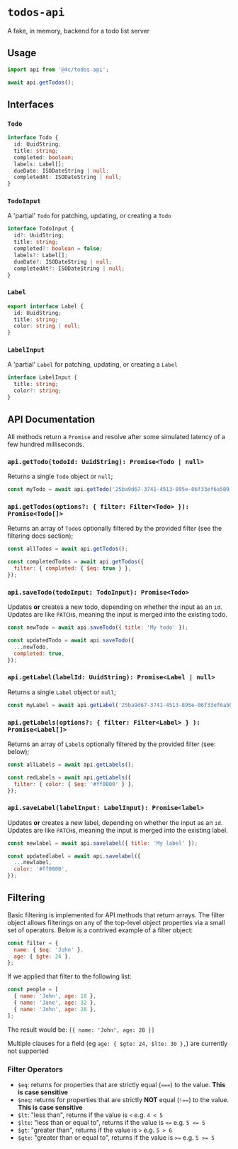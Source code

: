 # `todos-api`

A fake, in memory, backend for a todo list server

## Usage

```js
import api from '@4c/todos-api';

await api.getTodos();
```

## Interfaces

### `Todo`

```ts
interface Todo {
  id: UuidString;
  title: string;
  completed: boolean;
  labels: Label[];
  dueDate: ISODateString | null;
  completedAt: ISODateString | null;
}
```

### `TodoInput`

A 'partial' `Todo` for patching, updating, or creating a `Todo`

```ts
interface TodoInput {
  id?: UuidString;
  title: string;
  completed?: boolean = false;
  labels?: Label[];
  dueDate?: ISODateString | null;
  completedAt?: ISODateString | null;
}
```

### `Label`

```ts
export interface Label {
  id: UuidString;
  title: string;
  color: string | null;
}
```

### `LabelInput`

A 'partial' `Label` for patching, updating, or creating a `Label`

```ts
interface LabelInput {
  title: string;
  color?: string;
}
```

## API Documentation

All methods return a `Promise` and resolve after some simulated latency of a few hundred milliseconds.

### `api.getTodo(todoId: UuidString): Promise<Todo | null>`

Returns a single `Todo` object or `null`;

```js
const myTodo = await api.getTodo('25ba9d67-3741-4513-895e-06f33ef6a509');
```

### `api.getTodos(options?: { filter: Filter<Todo> }): Promise<Todo[]>`

Returns an array of `Todo`s optionally filtered by the provided filter (see the filtering docs section);

```js
const allTodos = await api.getTodos();

const completedTodos = await api.getTodos({
  filter: { completed: { $eq: true } },
});
```

### `api.saveTodo(todoInput: TodoInput): Promise<Todo>`

Updates **or** creates a new todo, depending on whether the input as an `id`. Updates
are like `PATCH`s, meaning the input is merged into the existing todo.

```js
const newTodo = await api.saveTodo({ title: 'My todo' });

const updatedTodo = await api.saveTodo({
  ...newTodo,
  completed: true,
});
```

### `api.getLabel(labelId: UuidString): Promise<Label | null>`

Returns a single `Label` object or `null`;

```js
const myLabel = await api.getLabel('25ba9d67-3741-4513-895e-06f33ef6a509');
```

### `api.getLabels(options?: { filter: Filter<Label> } ): Promise<Label[]>`

Returns an array of `Label`s optionally filtered by the provided filter (see: below);

```js
const allLabels = await api.getLabels();

const redLabels = await api.getLabels({
  filter: { color: { $eq: '#ff0000' } },
});
```

### `api.saveLabel(labelInput: LabelInput): Promise<label>`

Updates **or** creates a new label, depending on whether the input as an `id`. Updates
are like `PATCH`s, meaning the input is merged into the existing label.

```js
const newlabel = await api.savelabel({ title: 'My label' });

const updatedlabel = await api.savelabel({
  ...newlabel,
  color: '#ff0000',
});
```

## Filtering

Basic filtering is implemented for API methods that return arrays. The filter
object allows filterings on any of the top-level object properties via a small
set of operators. Below is a contrived example of a filter object:

```js
const filter = {
  name: { $eq: 'John' },
  age: { $gte: 24 },
};
```

If we applied that filter to the following list:

```js
const people = [
  { name: 'John', age: 18 },
  { name: 'Jane', age: 32 },
  { name: 'John', age: 28 },
];
```

The result would be: `[{ name: 'John', age: 28 }]`

Multiple clauses for a field (eg `age: { $gte: 24, $lte: 30 },`) are currently not supported

### Filter Operators

- `$eq`: returns for properties that are strictly equal (`===`) to the value. **This is case sensitive**
- `$neq`: returns for properties that are strictly **NOT** equal (`!==`) to the value. **This is case sensitive**
- `$lt`: "less than", returns if the value is `<` e.g. `4 < 5`
- `$lte`: "less than or equal to", returns if the value is `<=` e.g. `5 <= 5`
- `$gt`: "greater than", returns if the value is `>` e.g. `5 > 6`
- `$gte`: "greater than or equal to", returns if the value is `>=` e.g. `5 >= 5`
